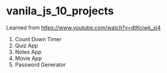 # vanila_js_10_projects

Learned from https://www.youtube.com/watch?v=dtKciwk_si4

1. Count Down Timer
2. Quiz App
3. Notes App
4. Movie App
5. Password Generator
